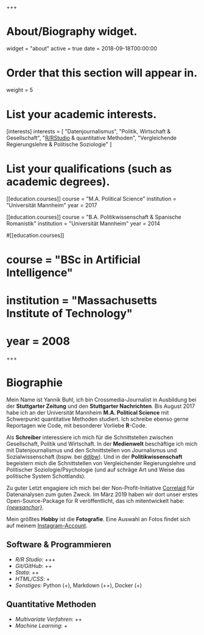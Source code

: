 +++
# About/Biography widget.
widget = "about"
active = true
date = 2018-09-18T00:00:00

# Order that this section will appear in.
weight = 5

# List your academic interests.
[interests]
  interests = [
    "Datenjournalismus",
    "Politik, Wirtschaft & Gesellschaft",
    "[R/RStudio](https://www.rstudio.com/) & quantitative Methoden",
    "Vergleichende Regierungslehre & Politische Soziologie"
  ]

# List your qualifications (such as academic degrees).
[[education.courses]]
  course = "M.A. Political Science"
  institution = "Universität Mannheim"
  year = 2017

[[education.courses]]
  course = "B.A. Politikwissenschaft & Spanische Romanistik"
  institution = "Universität Mannheim"
  year = 2014

#[[education.courses]]
#  course = "BSc in Artificial Intelligence"
#  institution = "Massachusetts Institute of Technology"
#  year = 2008
 
+++

# Biographie
Mein Name ist Yannik Buhl, ich bin Crossmedia-Journalist in Ausbildung bei der **Stuttgarter Zeitung** und den **Stuttgarter Nachrichten**. Bis August 2017 habe ich an der Universität Mannheim **M.A. Political Science** mit Schwerpunkt quantitative Methoden studiert. Ich schreibe ebenso gerne Reportagen wie Code, mit besonderer Vorliebe **R**-Code.

Als **Schreiber** interessiere ich mich für die Schnittstellen zwischen Gesellschaft, Politik und Wirtschaft. In der **Medienwelt** beschäftige ich mich mit Datenjournalismus und den Schnittstellen von Journalismus und Sozialwissenschaft (bspw. bei [ddjbw](www.ddjbw.de/)). Und in der **Politikwissenschaft** begeistern mich die Schnittstellen von Vergleichender Regierungslehre und Politischer Soziologie/Psychologie (und auf schräge Art und Weise das politische System Schottlands). 

Zu guter Letzt engagiere ich mich bei der Non-Profit-Initiative [Correlaid](http://www.correlaid.org/) für Datenanalysen zum guten Zweck. Im März 2019 haben wir dort unser erstes Open-Source-Package für R veröffentlicht, das ich mitentwickelt habe: [*{newsanchor}*](https://github.com/CorrelAid/newsanchor).

Mein größtes **Hobby** ist die **Fotografie**. Eine Auswahl an Fotos findet sich auf meinem [Instagram-Account](https://www.instagram.com/yabuhl/).

## Software & Programmieren
- *R/R Studio*: +++
- *Git/GitHub*: ++
- *Stata*: ++
- *HTML/CSS*: +
- *Sonstiges*: Python (+), Markdown (++), Docker (+)

## Quantitative Methoden
- *Multivariate Verfahren*: ++
- *Machine Learning*: +
